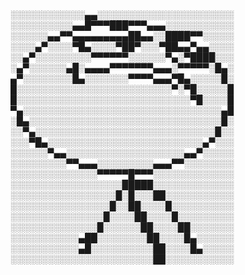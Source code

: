 ░░░░░░░░░░░░▄▄░░░░░░░░░░░░░░░░░░░░░░
░░░░░░░░░░▄▄█▀▀▀███▀▀▀▄▄▄░░░░░░░░░░░
░░░░░░▄▄▀▀▄▄▄▄▄▄▄▄▄██▄▄░░████▀▀░░░░░
░░░░▄▀░░░░▀█▄░░░░▀██▀░░░▀██▄▄▀▄▄░░░░
░░▄▀░░░░░░░░░▀▀▀▀▀▀░░░░░░▀▄░▀████░░░
░▄▀░░░░░░▄█░▄▄▄▄▀▀▀▀▀▀▀▄▄▄░▀▀▀▀▀░█▄░
▄▀░░░░░░░░█▄░░░░░░░▀▀▀▀▄▄▄▀█▄░░░░░█░
█░░░░░░░░░░░░░░░░░░░░░░░░░▀░▀█░░░░░█
█░░░░░░░░░░░░░░░░░░░░░░░░░░░░▀█░░░░█
▀▄░░░░░░░░░░░░░░░░░░░░░░░░░░░░░░░░▄█
░█▄░░░░░░░░░░░░░░░░░░░░░░░░░░░░░░░█░
░░▀▄░░░░░░░░░░░░░░░░░░░░░░░░░░░░░█░░
░░░▀█▄░░░░░░░░░░░░░░░░░░░░░░░░░▄▀░░░
░░░░░░▀▄▄░░░░░░░░░░░░░░░░░░░▄▄▀░░░░░
░░░░░░░░░▀▀▄▄▄░░░░░░░░░▄▄▄▀▀░░░░░░░░
░░░░░░░░░░░░░░▀▀▀▀▀█▀▀▀░░░░░░░░░░░░░
░░░░░░░░░░░░░░░░░░█████░░░░░░░░░░░░░
░░░░░░░░░░░░░░░░░█░█░░░██░░░░░░░░░░░
░░░░░░░░░░░░░░░░█░░██░░░░█░░░░░░░░░░
░░░░░░░░░░░░░░░█░░░░██░░░░█░░░░░░░░░
░░░░░░░░░░░░░░█░░░░░░██░░░░██░░░░░░░
░░░░░░░░░░░▄██░░░░░░░░██░░░░█▄░░░░░░
░░░░░░░░░░░▄█░░░░░░░░░░██░░░░█▄░░░░░
░░░░░░░░░░░░░░░░░░░░░░░██░░░░░░░░░░░
